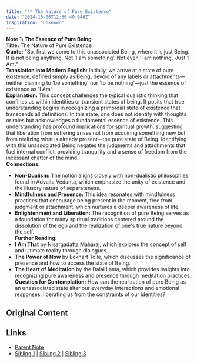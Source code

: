 ```yaml
---
title: "** The Nature of Pure Existence"
date: "2024-10-06T12:30:40.946Z"
inspiration: "Unknown"
---
```


  
**Note 1: The Essence of Pure Being**  
**Title:** The Nature of Pure Existence  
**Quote:** "So, first we come to this unassociated Being, where it is just Being. It is not being anything. Not ‘I am something’. Not even ‘I am nothing’. Just ‘I Am’."  
**Translation into Modern English:** Initially, we arrive at a state of pure existence, defined simply as Being, devoid of any labels or attachments—neither claiming to 'be something' nor 'to be nothing'—just the essence of existence as 'I Am'.  
**Explanation:** This concept challenges the typical dualistic thinking that confines us within identities or transient states of being. It posits that true understanding begins in recognizing a primordial state of existence that transcends all definitions. In this state, one does not identify with thoughts or roles but acknowledges a fundamental essence of existence. This understanding has profound implications for spiritual growth, suggesting that liberation from suffering arises not from acquiring something new but from realizing what is already present—the pure state of Being. Identifying with this unassociated Being negates the judgments and attachments that fuel internal conflict, providing tranquility and a sense of freedom from the incessant chatter of the mind.  
**Connections:**  
- **Non-Dualism:** The notion aligns closely with non-dualistic philosophies found in Advaita Vedanta, which emphasize the unity of existence and the illusory nature of separateness.  
- **Mindfulness and Presence:** This idea resonates with mindfulness practices that encourage being present in the moment, free from judgment or attachment, which nurtures a deeper awareness of life.  
- **Enlightenment and Liberation:** The recognition of pure Being serves as a foundation for many spiritual traditions centered around the dissolution of the ego and the realization of one's true nature beyond the self.  
**Further Reading:**  
- **I Am That** by Nisargadatta Maharaj, which explores the concept of self and ultimate reality through dialogues.  
- **The Power of Now** by Eckhart Tolle, which discusses the significance of presence and how to access the state of Being.  
- **The Heart of Meditation** by the Dalai Lama, which provides insights into recognizing pure awareness and presence through meditation practices.  
**Question for Contemplation:** How can the realization of pure Being as an unassociated state alter our everyday interactions and emotional responses, liberating us from the constraints of our identities?  


## Original Content



## Links

- [Parent Note](/parent-note.md)
- [Sibling 1](/zettel1.md) | [Sibling 2](/zettel2.md) | [Sibling 3](/zettel3.md)
